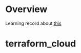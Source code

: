 # Overview
Learning record about [this](https://www.udemy.com/course/iac-with-terraform/)
# terraform_cloud
